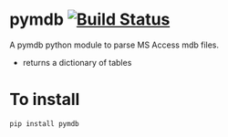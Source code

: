 pymdb  [![Build Status](https://travis-ci.org/dannyarcher/pymdb.png?branch=master)](https://travis-ci.org/dannyarcher/pymdb)
=====

A pymdb python module to parse MS Access mdb files.

  - returns a dictionary of tables
  

To install
==========
`pip install pymdb`
